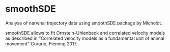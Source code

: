 # smoothSDE
Analyse of narwhal trajectory data using smoothSDE package by Michelot.

smoothSDE allows to fit Ornstein-Uhlenbeck and correlated velocity models as described in "Correlated velocity models as a fundamental unit of animal movement" Gurarie, Fleming 2017.
